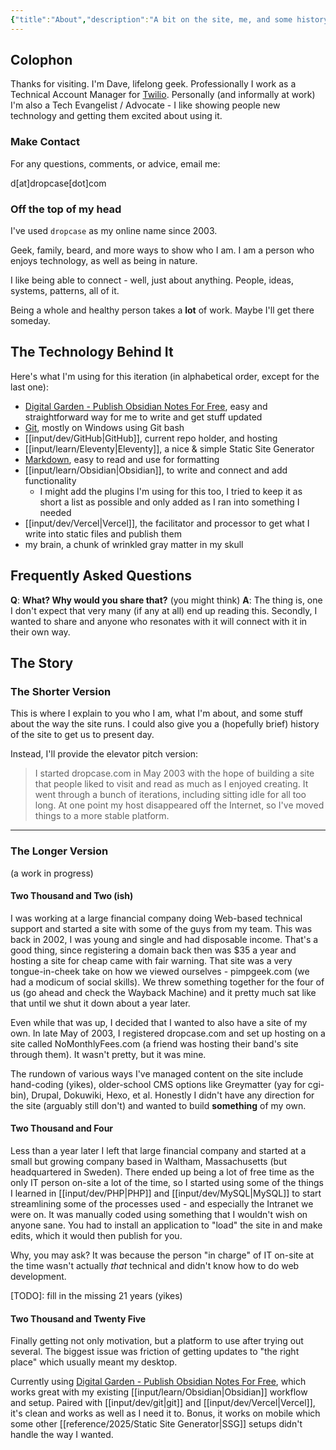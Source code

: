 ```yaml
---
{"title":"About","description":"A bit on the site, me, and some history","date":"2025-08-09","tags":["updates"],"dg-publish":true,"created":"2025-08-04T19:55:52","updated":"2025-09-26T17:46:27-04:00","permalink":"/about/","dgPassFrontmatter":true,"noteIcon":"3"}
---
```



## Colophon

Thanks for visiting. I'm Dave, lifelong geek. Professionally I work as a Technical Account Manager for [Twilio](https://www.twilio.com/). Personally (and informally at work) I'm also a Tech Evangelist / Advocate - I like showing people new technology and getting them excited about using it.

### Make Contact

For any questions, comments, or advice, email me:

d[at]dropcase[dot]com

### Off the top of my head

I've used `dropcase` as my online name since 2003.

Geek, family, beard, and more ways to show who I am. I am a person who enjoys technology, as well as being in nature.

I like being able to connect - well, just about anything. People, ideas, systems, patterns, all of it.

Being a whole and healthy person takes a __lot__ of work. Maybe I'll get there someday.

## The Technology Behind It

Here's what I'm using for this iteration (in alphabetical order, except for the last one):

- [Digital Garden - Publish Obsidian Notes For Free](https://dg-docs.ole.dev/), easy and straightforward way for me to write and get stuff updated
- [Git](https://git-scm.com/), mostly on Windows using Git bash
- [[input/dev/GitHub\|GitHub]], current repo holder, and hosting
- [[input/learn/Eleventy\|Eleventy]], a nice & simple Static Site Generator
- [Markdown](https://daringfireball.net/projects/markdown/), easy to read and use for formatting
- [[input/learn/Obsidian\|Obsidian]], to write and connect and add functionality
	- I might add the plugins I'm using for this too, I tried to keep it as short a list as possible and only added as I ran into something I needed
- [[input/dev/Vercel\|Vercel]], the facilitator and processor to get what I write into static files and publish them
- my brain, a chunk of wrinkled gray matter in my skull

## Frequently Asked Questions

**Q**: **What? Why would you share that?** (you might think)
**A**: The thing is, one I don't expect that very many (if any at all) end up reading this. Secondly, I wanted to share and anyone who resonates with it will connect with it in their own way.

## The Story

### The Shorter Version

This is where I explain to you who I am, what I'm about, and some stuff about the way the site runs. I could also give you a (hopefully brief) history of the site to get us to present day.

Instead, I'll provide the elevator pitch version:

> I started dropcase.com in May 2003 with the hope of building a site that people liked to visit and read as much as I enjoyed creating. It went through a bunch of iterations, including sitting idle for all too long. At one point my host disappeared off the Internet, so I've moved things to a more stable platform.

----------

### The Longer Version
(a work in progress)

#### Two Thousand and Two (ish)

I was working at a large financial company doing Web-based technical support and started a site with some of the guys from my team. This was back in 2002, I was young and single and had disposable income. That's a good thing, since registering a domain back then was $35 a year and hosting a site for cheap came with fair warning. That site was a very tongue-in-cheek take on how we viewed ourselves - pimpgeek.com (we had a modicum of social skills). We threw something together for the four of us (go ahead and check the Wayback Machine) and it pretty much sat like that until we shut it down about a year later.

Even while that was up, I decided that I wanted to also have a site of my own. In late May of 2003, I registered dropcase.com and set up hosting on a site called NoMonthlyFees.com (a friend was hosting their band's site through them). It wasn't pretty, but it was mine.

The rundown of various ways I've managed content on the site include hand-coding (yikes), older-school CMS options like Greymatter (yay for cgi-bin), Drupal, Dokuwiki, Hexo, et al. Honestly I didn't have any direction for the site (arguably still don't) and wanted to build __something__ of my own.

#### Two Thousand and Four

Less than a year later I left that large financial company and started at a small but growing company based in Waltham, Massachusetts (but headquartered in Sweden). There ended up being a lot of free time as the only IT person on-site a lot of the time, so I started using some of the things I learned in [[input/dev/PHP\|PHP]] and [[input/dev/MySQL\|MySQL]] to start streamlining some of the processes used - and especially the Intranet we were on. It was manually coded using something that I wouldn't wish on anyone sane. You had to install an application to "load" the site in and make edits, which it would then publish for you.

Why, you may ask? It was because the person "in charge" of IT on-site at the time wasn't actually _that_ technical and didn't know how to do web development.

[TODO]: fill in the missing 21 years (yikes)
#### Two Thousand and Twenty Five

Finally getting not only motivation, but a platform to use after trying out several. The biggest issue was friction of getting updates to "the right place" which usually meant my desktop.

Currently using [Digital Garden - Publish Obsidian Notes For Free](https://dg-docs.ole.dev/), which works great with my existing [[input/learn/Obsidian\|Obsidian]] workflow and setup. Paired with [[input/dev/git\|git]] and [[input/dev/Vercel\|Vercel]], it's clean and works as well as I need it to. Bonus, it works on mobile which some other [[reference/2025/Static Site Generator\|SSG]] setups didn't handle the way I wanted.

